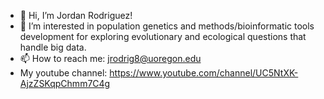 - 👋 Hi, I’m Jordan Rodriguez!
- 👀 I’m interested in population genetics and methods/bioinformatic tools development for exploring evolutionary and ecological questions that handle big data. 
- 📫 How to reach me: jrodrig8@uoregon.edu 
- My youtube channel: https://www.youtube.com/channel/UC5NtXK-AjzZSKqpChmm7C4g


<!---
Jrodriguez216/Jrodriguez216 is a ✨ special ✨ repository because its `README.md` (this file) appears on your GitHub profile.
You can click the Preview link to take a look at your changes.
--->
